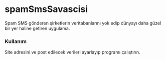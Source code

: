# spamSmsSavascisi
Spam SMS gönderen şirketlerin veritabanlarını yok edip dünyayı daha güzel bir yer haline getiren uygulama.

### Kullanım
Site adresini ve post edilecek verileri ayarlayıp programı çalıştırın.
